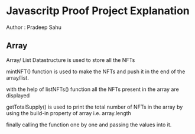 # Javascritp Proof Project Explanation

Author : Pradeep Sahu

## Array

Array/ List Datastructure is used to store all the NFTs

mintNFT() function is used to make the NFTs and push it in the end of the array/list.

with the help of listNFTs() function all the NFTs present in the array are displayed

getTotalSupply() is used to print the total number of NFTs in the array by using the build-in property of array i.e. array.length

finally calling the function one by one and passing the values into it.
